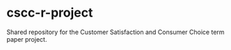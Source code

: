 # cscc-r-project
Shared repository for the Customer Satisfaction and Consumer Choice term paper project.
